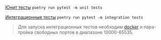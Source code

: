 [Юнит тесты](tests/unit_tests) `poetry run pytest -m unit tests`

[Интеграционные тесты](tests/integration_tests) `poetry run pytest -m integration tests`

> Для запуска интеграционных тестов необходим [docker](#docker) и пара-тройка свободных портов в диапазоне 10000-65535.
